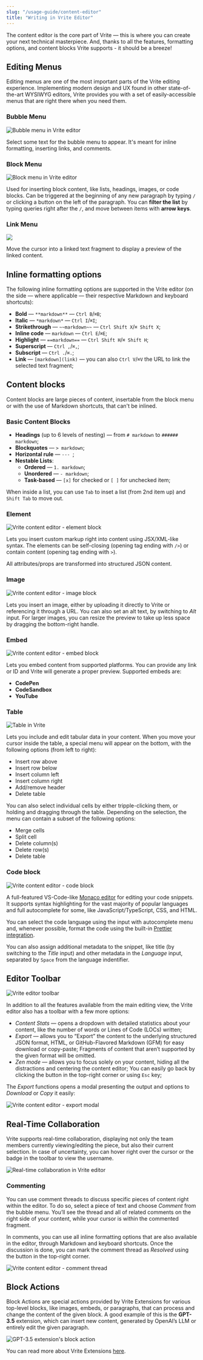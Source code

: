 ```yaml
---
slug: "/usage-guide/content-editor"
title: "Writing in Vrite Editor"
---
```


The content editor is the core part of Vrite — this is where you can create your next technical masterpiece. And, thanks to all the features, formatting options, and content blocks Vrite supports - it should be a breeze!

## Editing Menus

Editing menus are one of the most important parts of the Vrite editing experience. Implementing modern design and UX found in other state-of-the-art WYSIWYG editors, Vrite provides you with a set of easily-accessible menus that are right there when you need them.

### Bubble Menu

![Bubble menu in Vrite editor](https://assets.vrite.io/65256a9ef6d09e66c21a447d/g0ZLlh2KKmSzNEiZNYfXm.png?w=1000)

Select some text for the bubble menu to appear. It's meant for inline formatting, inserting links, and comments.

### Block Menu

![Block menu in Vrite editor](https://assets.vrite.io/6409e82d7dfc74cef7a72e0d/TfxcygyBCv25jW0r0UsD8.png?w=1000)

Used for inserting block content, like lists, headings, images, or code blocks. Can be triggered at the beginning of any new paragraph by typing `/` or clicking a button on the left of the paragraph. You can **filter the list** by typing queries right after the `/`, and move between items with **arrow keys**.

### Link Menu

![](https://assets.vrite.io/65256a9ef6d09e66c21a447d/XgIE6BkCoWd3FK-u4d2KU.png?w=1000)

Move the cursor into a linked text fragment to display a preview of the linked content.

## Inline formatting options

The following inline formatting options are supported in the Vrite editor (on the side — where applicable — their respective Markdown and keyboard shortcuts):

- **Bold** — `**markdown**` — `Ctrl B`/`⌘B`;
- **Italic** — `*markdown*` — `Ctrl I`/`⌘I`;
- **Strikethrough** — `~~markdown~~` — `Ctrl Shift X`/`⌘ Shift X`;
- **Inline code** — `markdown` — `Ctrl E`/`⌘E`;
- **Highlight** — `==markdown==` — `Ctrl Shift H`/`⌘ Shift H`;
- **Superscript** — `Ctrl ,`/`⌘,`;
- **Subscript** — `Ctrl .`/`⌘.`;
- **Link** — `[markdown](link)` — you can also `Ctrl V`/`⌘V` the URL to link the selected text fragment;

## Content blocks

Content blocks are large pieces of content, insertable from the block menu or with the use of Markdown shortcuts, that can't be inlined.

### Basic Content Blocks

- **Headings** (up to 6 levels of nesting) — from `# markdown` to `###### markdown`;
- **Blockquotes** — `> markdown`;
- **Horizontal rule** — `--- `;
- **Nestable Lists**:
  - **Ordered** — `1. markdown`;
  - **Unordered** — `- markdown`;
  - **Task-based** — `[x]` for checked or `[ ]` for unchecked item;

When inside a list, you can use `Tab` to inset a list (from 2nd item up) and `Shift Tab` to move out.

### Element

![Vrite content editor - element block](https://assets.vrite.io/65256a9ef6d09e66c21a447d/gNilK5WKjI9-lsk7FqtYR.png?w=1000)

Lets you insert custom markup right into content using JSX/XML-like syntax. The elements can be self-closing (opening tag ending with `/>`) or contain content (opening tag ending with `>`).

All attributes/props are transformed into structured JSON content.

### Image

![Vrite content editor - image block](https://assets.vrite.io/65256a9ef6d09e66c21a447d/8Dyvp53XvKde4o8wMzmoB.png?w=1000)

Lets you insert an image, either by uploading it directly to Vrite or referencing it through a URL. You can also set an alt text, by switching to _Alt_ input. For larger images, you can resize the preview to take up less space by dragging the bottom-right handle.

### Embed

![Vrite content editor - embed block](https://assets.vrite.io/65256a9ef6d09e66c21a447d/o-RukHa_MXmBa-yGkUbPI.png?w=1000)

Lets you embed content from supported platforms. You can provide any link or ID and Vrite will generate a proper preview. Supported embeds are:

- **CodePen**
- **CodeSandbox**
- **YouTube**

### Table

![Table in Vrite](https://assets.vrite.io/6409e82d7dfc74cef7a72e0d/CThF1-P0HI4iWTIWlvQ0s.png)

Lets you include and edit tabular data in your content. When you move your cursor inside the table, a special menu will appear on the bottom, with the following options (from left to right):

- Insert row above
- Insert row below
- Insert column left
- Insert column right
- Add/remove header
- Delete table

You can also select individual cells by either tripple-clicking them, or holding and dragging through the table. Depending on the selection, the menu can contain a subset of the following options:

- Merge cells
- Split cell
- Delete column(s)
- Delete row(s)
- Delete table

### Code block

![Vrite content editor - code block](https://assets.vrite.io/65256a9ef6d09e66c21a447d/SR1f0Nh3uhnifDOEUMAIY.png?w=1000)

A full-featured VS-Code-like [Monaco editor](https://microsoft.github.io/monaco-editor/) for editing your code snippets. It supports syntax highlighting for the vast majority of popular languages and full autocomplete for some, like JavaScript/TypeScript, CSS, and HTML.

You can select the code language using the input with autocomplete menu and, whenever possible, format the code using the built-in [Prettier integration](https://prettier.io/).

You can also assign additional metadata to the snippet, like title (by switching to the _Title_ input) and other metadata in the _Language_ input, separated by `Space` from the language indentifier.

## Editor Toolbar

![Vrite editor toolbar](https://assets.vrite.io/6409e82d7dfc74cef7a72e0d/Nm-ODaVo67yulTH5BhpQx.png)

In addition to all the features available from the main editing view, the Vrite editor also has a toolbar with a few more options:

- _Content Stats_ — opens a dropdown with detailed statistics about your content, like the number of words or Lines of Code (LOCs) written;
- _Export_ — allows you to “Export” the content to the underlying structured JSON format, HTML, or GitHub-Flavored Markdown (GFM) for easy download or copy-paste; Fragments of content that aren’t supported by the given format will be omitted.
- _Zen mode_ — allows you to focus solely on your content, hiding all the distractions and centering the content editor; You can easily go back by clicking the button in the top-right corner or using `Esc` key;

The _Export_ functions opens a modal presenting the output and options to _Download_ or _Copy_ it easily:

![Vrite content editor - export modal](https://assets.vrite.io/6409e82d7dfc74cef7a72e0d/Ti3gDzFHWvSRgu0X4UgS7.png)

## Real-Time Collaboration

Vrite supports real-time collaboration, displaying not only the team members currently viewing/editing the piece, but also their current selection. In case of uncertainty, you can hover right over the cursor or the badge in the toolbar to view the username.

![Real-time collaboration in Vrite editor](https://assets.vrite.io/6409e82d7dfc74cef7a72e0d/RaOXP4MkcZZpEWJHQ3cAd.png)

### Commenting

You can use comment threads to discuss specific pieces of content right within the editor. To do so, select a piece of text and choose _Comment_ from the bubble menu. You’ll see the thread and all of related comments on the right side of your content, while your cursor is within the commented fragment.

In comments, you can use all inline formatting options that are also available in the editor, through Markdown and keyboard shortcuts. Once the discussion is done, you can mark the comment thread as _Resolved_ using the button in the top-right corner.

![Vrite content editor - comment thread](https://assets.vrite.io/65256a9ef6d09e66c21a447d/zNsilpN7A87SmG7WpAyqz.png)

## Block Actions

Block Actions are special actions provided by Vrite Extensions for various top-level blocks, like images, embeds, or paragraphs, that can process and change the content of the given block. A good example of this is the **GPT-3.5** extension, which can insert new content, generated by OpenAI’s LLM or entirely edit the given paragraph.

![GPT-3.5 extension's block action](https://assets.vrite.io/6409e82d7dfc74cef7a72e0d/ytq0welaqPIu7XkycI0cv.png)

You can read more about Vrite Extensions [here](/usage-guide/vrite-extensions/).